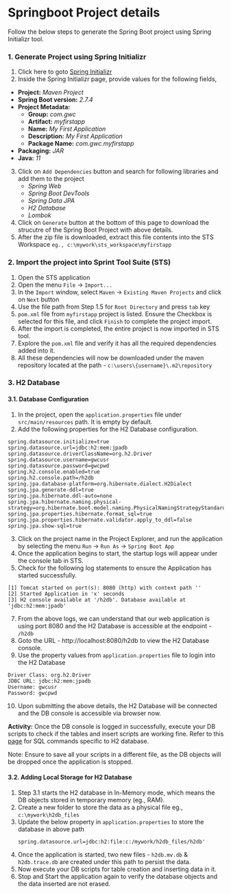 # Springboot Project details
Follow the below steps to generate the Spring Boot project using Spring Initializr tool.

### 1. Generate Project using Spring Initializr
1. Click here to goto [Spring Initializr](https://start.spring.io/)
2. Inside the Spring Initializr page, provide values for the following fields,
  * **Project:** *Maven Project*
  * **Spring Boot version:** *2.7.4*
  * **Project Metadata:**
    - **Group:** *com.gwc*
    - **Artifact:** *myfirstapp*
    - **Name:** *My First Application*
    - **Description:** *My First Application*
    - **Package Name:** *com.gwc.myfirstapp*
  * **Packaging:** *JAR*
  * **Java:** *11*
3. Click on `Add Dependencies` button and search for following libraries and add them to the project
    * *Spring Web*
    * *Spring Boot DevTools*
    * *Spring Data JPA*
    * *H2 Database*
    * *Lombok*
4. Click on `Generate` button at the bottom of this page to download the strucutre of the Spring Boot Project with above details.
5. After the zip file is downloaded, extract this file contents into the STS Workspace `eg., c:\mywork\sts_workspace\myfirstapp`

### 2. Import the project into Sprint Tool Suite (STS)
1. Open the STS application
2. Open the menu `File` -> `Import...`
3. In the `Import` window, select `Maven` -> `Existing Maven Projects` and click on `Next` button
4. Use the file path from Step 1.5 for `Root Directory` and press `tab` key
5. `pom.xml` file from `myfirstapp` project is listed. Ensure the Checkbox is selected for this file, and click `Finish` to complete the project import.
6. After the import is completed, the entire project is now imported in STS tool.
7. Explore the `pom.xml` file and verify it has all the required dependencies added into it.
8. All these dependencies will now be downloaded under the maven repository located at the path - `c:\users\{username}\.m2\repository`

### 3. H2 Database
#### 3.1. Database Configuration
1. In the project, open the `application.properties` file under `src/main/resources` path. It is empty by default.
2. Add the following properties for the H2 Database configuration.
  ```
  spring.datasource.initialize=true
  spring.datasource.url=jdbc:h2:mem:jpadb
  spring.datasource.driverClassName=org.h2.Driver
  spring.datasource.username=gwcusr
  spring.datasource.password=gwcpwd
  spring.h2.console.enabled=true
  spring.h2.console.path=/h2db
  spring.jpa.database-platform=org.hibernate.dialect.H2Dialect
  spring.jpa.generate-ddl=true
  spring.jpa.hibernate.ddl-auto=none
  spring.jpa.hibernate.naming.physical-strategy=org.hibernate.boot.model.naming.PhysicalNamingStrategyStandardImpl
  spring.jpa.properties.hibernate.format_sql=true
  spring.jpa.properties.hibernate.validator.apply_to_ddl=false
  spring.jpa.show-sql=true
  ```
3. Click on the project name in the Project Explorer, and run the application by selecting the menu `Run` -> `Run As` -> `Spring Boot App`
4. Once the application begins to start, the startup logs will appear under the console tab in STS.
5. Check for the following log statements to ensure the Application has started successfully.
  ```
  [1] Tomcat started on port(s): 8080 (http) with context path ''
  [2] Started Application in 'x' seconds
  [3] H2 console available at '/h2db'. Database available at 'jdbc:h2:mem:jpadb'
  ```
7. From the above logs, we can understand that our web application is using port 8080 and the H2 Database is accessible at the endpoint - `/h2db`
8. Goto the URL - http://localhost:8080/h2db to view the H2 Database console.
9. Use the property values from `application.properties` file to login into the H2 Database
  ```
  Driver Class: org.h2.Driver
  JDBC URL: jdbc:h2:mem:jpadb
  Username: gwcusr
  Password: gwcpwd
  ```
10. Upon submitting the above details, the H2 Database will be connected and the DB console is accessible via browser now.

**Activity:**
Once the DB console is logged in successfully, execute your DB scripts to check if the tables and insert scripts are working fine.
Refer to this [page](https://www.h2database.com/html/commands.html) for SQL commands specific to H2 database.

Note: Ensure to save all your scripts in a different file, as the DB objects will be dropped once the application is stopped.


#### 3.2. Adding Local Storage for H2 Database
1. Step 3.1 starts the H2 database in In-Memory mode, which means the DB objects stored in temporary memory (eg., RAM).
2. Create a new folder to store the data as a physical file eg., `c:\mywork\h2db_files`
3. Update the below property in `application.properties` to store the database in above path
   ```
   spring.datasource.url=jdbc:h2:file:c:/mywork/h2db_files/h2db'
   ```
5. Once the application is started, two new files - `h2db.mv.db` & `h2db.trace.db` are created under this path to persist the data.
6. Now execute your DB scripts for table creation and inserting data in it.
7. Stop and Start the application again to verify the database objects and the data inserted are not erased.

